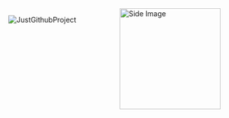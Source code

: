 <img src="https://github.com/sciencepal/sciencepal/blob/master/assets/life_balance.gif" alt="Side Image" align="right" width="200" height="auto" />


<p align="center">
  <img align="center" src="https://github-readme-streak-stats.herokuapp.com/?user=JustGithubProject&" alt="JustGithubProject" /> 
</p>





